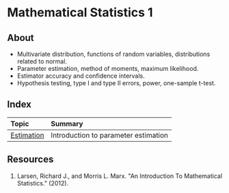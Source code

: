 # Mathematical Statistics 1

## About
- Multivariate distribution, functions of random variables, distributions related to normal. 
- Parameter estimation, method of moments, maximum likelihood. 
- Estimator accuracy and confidence intervals. 
- Hypothesis testing, type I and type II errors, power, one-sample t-test.

## Index 
| Topic | Summary |
|:------|:-----------|
| [Estimation](./estimation/README.md) | Introduction to parameter estimation |

## Resources
1. Larsen, Richard J., and Morris L. Marx. "An Introduction To Mathematical Statistics." (2012).
